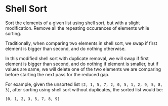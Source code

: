 # Shell Sort

Sort the elements of a given list using shell sort, but with a slight modification. Remove all the repeating occurances of elements while sorting.

Traditionally, when comparing two elements in shell sort, we swap if first element is bigger than second, and do nothing otherwise.

In this modified shell sort with duplicate removal, we will swap if first element is bigger than second, and do nothing if element is smaller, but if values are same, we will delete one of the two elements we are comparing before starting the next pass for the reduced gap.

For example, given the unsorted list `[2, 1, 5, 7, 2, 0, 5, 1, 2, 9, 5, 8, 3]`, after sorting using shell sort without duplicates, the sorted list would be:

```
[0, 1, 2, 3, 5, 7, 8, 9]
```
